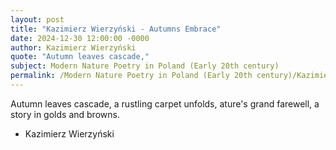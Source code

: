 ```yaml
---
layout: post
title: "Kazimierz Wierzyński - Autumns Embrace"
date: 2024-12-30 12:00:00 -0000
author: Kazimierz Wierzyński
quote: "Autumn leaves cascade,"
subject: Modern Nature Poetry in Poland (Early 20th century)
permalink: /Modern Nature Poetry in Poland (Early 20th century)/Kazimierz Wierzyński/Kazimierz Wierzyński - Autumns Embrace
---
```


Autumn leaves cascade,
a rustling carpet unfolds,
ature's grand farewell,
a story in golds and browns.

- Kazimierz Wierzyński
